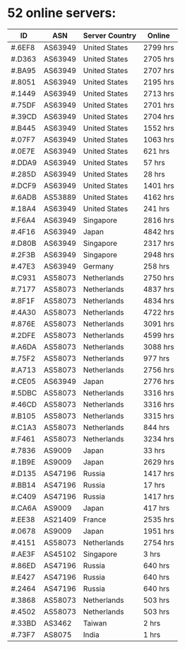 # 52 online servers:

| ID | ASN | Server Country | Online |
| ------ | ------ | ------ | ------ |
| #.6EF8 | AS63949 | United States | 2799 hrs |
| #.D363 | AS63949 | United States | 2705 hrs |
| #.BA95 | AS63949 | United States | 2707 hrs |
| #.8051 | AS63949 | United States | 2195 hrs |
| #.1449 | AS63949 | United States | 2713 hrs |
| #.75DF | AS63949 | United States | 2701 hrs |
| #.39CD | AS63949 | United States | 2704 hrs |
| #.B445 | AS63949 | United States | 1552 hrs |
| #.07F7 | AS63949 | United States | 1063 hrs |
| #.0E7E | AS63949 | United States | 621 hrs |
| #.DDA9 | AS63949 | United States | 57 hrs |
| #.285D | AS63949 | United States | 28 hrs |
| #.DCF9 | AS63949 | United States | 1401 hrs |
| #.6ADB | AS53889 | United States | 4162 hrs |
| #.18A4 | AS63949 | United States | 241 hrs |
| #.F6A4 | AS63949 | Singapore | 2816 hrs |
| #.4F16 | AS63949 | Japan | 4842 hrs |
| #.D80B | AS63949 | Singapore | 2317 hrs |
| #.2F3B | AS63949 | Singapore | 2948 hrs |
| #.47E3 | AS63949 | Germany | 258 hrs |
| #.C931 | AS58073 | Netherlands | 2750 hrs |
| #.7177 | AS58073 | Netherlands | 4837 hrs |
| #.8F1F | AS58073 | Netherlands | 4834 hrs |
| #.4A30 | AS58073 | Netherlands | 4722 hrs |
| #.876E | AS58073 | Netherlands | 3091 hrs |
| #.2DFE | AS58073 | Netherlands | 4599 hrs |
| #.A6DA | AS58073 | Netherlands | 3088 hrs |
| #.75F2 | AS58073 | Netherlands | 977 hrs |
| #.A713 | AS58073 | Netherlands | 2756 hrs |
| #.CE05 | AS63949 | Japan | 2776 hrs |
| #.5DBC | AS58073 | Netherlands | 3316 hrs |
| #.46CD | AS58073 | Netherlands | 3316 hrs |
| #.B105 | AS58073 | Netherlands | 3315 hrs |
| #.C1A3 | AS58073 | Netherlands | 844 hrs |
| #.F461 | AS58073 | Netherlands | 3234 hrs |
| #.7836 | AS9009 | Japan | 33 hrs |
| #.1B9E | AS9009 | Japan | 2629 hrs |
| #.D135 | AS47196 | Russia | 1417 hrs |
| #.BB14 | AS47196 | Russia | 17 hrs |
| #.C409 | AS47196 | Russia | 1417 hrs |
| #.CA6A | AS9009 | Japan | 417 hrs |
| #.EE38 | AS21409 | France | 2535 hrs |
| #.0678 | AS9009 | Japan | 1951 hrs |
| #.4151 | AS58073 | Netherlands | 2754 hrs |
| #.AE3F | AS45102 | Singapore | 3 hrs |
| #.86ED | AS47196 | Russia | 640 hrs |
| #.E427 | AS47196 | Russia | 640 hrs |
| #.2464 | AS47196 | Russia | 640 hrs |
| #.3868 | AS58073 | Netherlands | 503 hrs |
| #.4502 | AS58073 | Netherlands | 503 hrs |
| #.33BD | AS3462 | Taiwan | 2 hrs |
| #.73F7 | AS8075 | India | 1 hrs |

